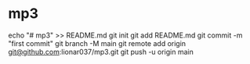 # mp3

echo "# mp3" >> README.md
git init
git add README.md
git commit -m "first commit"
git branch -M main
git remote add origin git@github.com:lionar037/mp3.git
git push -u origin main


